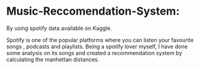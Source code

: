 # Music-Reccomendation-System:
By using spotify data available on Kaggle.

Spotify is one of the popular platforms where you can listen your favourite songs , podcasts and playlists.
Being a spotify lover myself, I have done some analysis on its songs and created a recommendation system by calculating the manhettan distances.
